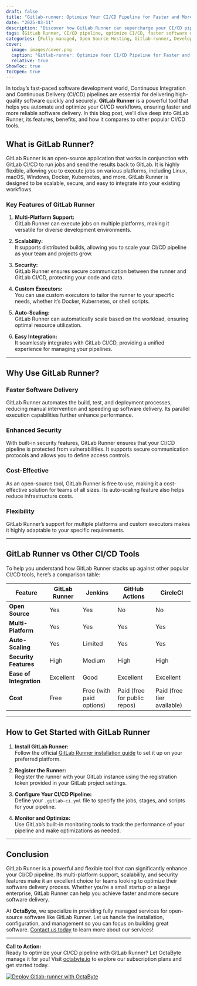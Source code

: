```yaml
---
draft: false
title: "Gitlab-runner: Optimize Your CI/CD Pipeline for Faster and More Secure Software Delivery"
date: "2025-03-11"
description: "Discover how GitLab Runner can supercharge your CI/CD pipeline, enabling faster and more secure software delivery. Learn about its features, benefits, and how it compares to other CI/CD tools in this comprehensive guide."
tags: [GitLab Runner, CI/CD pipeline, optimize CI/CD, faster software delivery, secure CI/CD, GitLab Runner vs Jenkins, GitLab Runner vs GitHub Actions, managed CI/CD services, open source CI/CD tools]
categories: [Fully managed, Open Source Hosting, Gitlab-runner, Development, Dev Ops]
cover:
  image: images/cover.png
  caption: "Gitlab-runner: Optimize Your CI/CD Pipeline for Faster and More Secure Software Delivery"
  relative: true
ShowToc: true
TocOpen: true
---
```



In today’s fast-paced software development world, Continuous Integration and Continuous Delivery (CI/CD) pipelines are essential for delivering high-quality software quickly and securely. **GitLab Runner** is a powerful tool that helps you automate and optimize your CI/CD workflows, ensuring faster and more reliable software delivery. In this blog post, we’ll dive deep into GitLab Runner, its features, benefits, and how it compares to other popular CI/CD tools.

## What is GitLab Runner?

GitLab Runner is an open-source application that works in conjunction with GitLab CI/CD to run jobs and send the results back to GitLab. It is highly flexible, allowing you to execute jobs on various platforms, including Linux, macOS, Windows, Docker, Kubernetes, and more. GitLab Runner is designed to be scalable, secure, and easy to integrate into your existing workflows.

### Key Features of GitLab Runner

1. **Multi-Platform Support:**  
   GitLab Runner can execute jobs on multiple platforms, making it versatile for diverse development environments.

2. **Scalability:**  
   It supports distributed builds, allowing you to scale your CI/CD pipeline as your team and projects grow.

3. **Security:**  
   GitLab Runner ensures secure communication between the runner and GitLab CI/CD, protecting your code and data.

4. **Custom Executors:**  
   You can use custom executors to tailor the runner to your specific needs, whether it’s Docker, Kubernetes, or shell scripts.

5. **Auto-Scaling:**  
   GitLab Runner can automatically scale based on the workload, ensuring optimal resource utilization.

6. **Easy Integration:**  
   It seamlessly integrates with GitLab CI/CD, providing a unified experience for managing your pipelines.

---

## Why Use GitLab Runner?

### Faster Software Delivery  
GitLab Runner automates the build, test, and deployment processes, reducing manual intervention and speeding up software delivery. Its parallel execution capabilities further enhance performance.

### Enhanced Security  
With built-in security features, GitLab Runner ensures that your CI/CD pipeline is protected from vulnerabilities. It supports secure communication protocols and allows you to define access controls.

### Cost-Effective  
As an open-source tool, GitLab Runner is free to use, making it a cost-effective solution for teams of all sizes. Its auto-scaling feature also helps reduce infrastructure costs.

### Flexibility  
GitLab Runner’s support for multiple platforms and custom executors makes it highly adaptable to your specific requirements.

---

## GitLab Runner vs Other CI/CD Tools

To help you understand how GitLab Runner stacks up against other popular CI/CD tools, here’s a comparison table:

| Feature                | GitLab Runner          | Jenkins                | GitHub Actions         | CircleCI               |
|------------------------|------------------------|------------------------|------------------------|------------------------|
| **Open Source**        | Yes                    | Yes                    | No                     | No                     |
| **Multi-Platform**     | Yes                    | Yes                    | Yes                    | Yes                    |
| **Auto-Scaling**       | Yes                    | Limited                | Yes                    | Yes                    |
| **Security Features**  | High                   | Medium                 | High                   | High                   |
| **Ease of Integration**| Excellent              | Good                   | Excellent              | Excellent              |
| **Cost**               | Free                   | Free (with paid options)| Paid (free for public repos) | Paid (free tier available) |

---

## How to Get Started with GitLab Runner

1. **Install GitLab Runner:**  
   Follow the official [GitLab Runner installation guide](https://docs.gitlab.com/runner/install/) to set it up on your preferred platform.

2. **Register the Runner:**  
   Register the runner with your GitLab instance using the registration token provided in your GitLab project settings.

3. **Configure Your CI/CD Pipeline:**  
   Define your `.gitlab-ci.yml` file to specify the jobs, stages, and scripts for your pipeline.

4. **Monitor and Optimize:**  
   Use GitLab’s built-in monitoring tools to track the performance of your pipeline and make optimizations as needed.

---

## Conclusion

GitLab Runner is a powerful and flexible tool that can significantly enhance your CI/CD pipeline. Its multi-platform support, scalability, and security features make it an excellent choice for teams looking to optimize their software delivery process. Whether you’re a small startup or a large enterprise, GitLab Runner can help you achieve faster and more secure software delivery.

At **OctaByte**, we specialize in providing fully managed services for open-source software like GitLab Runner. Let us handle the installation, configuration, and management so you can focus on building great software. [Contact us today](https://octabyte.io) to learn more about our services!

---

**Call to Action:**  
Ready to optimize your CI/CD pipeline with GitLab Runner? Let OctaByte manage it for you! Visit [octabyte.io](https://octabyte.io) to explore our subscription plans and get started today.

[![Deploy Gitlab-runner with OctaByte](/images/deploy-on-octabyte.png)](https://octabyte.io/fully-managed-open-source-services/development/dev-ops/gitlab-runner)